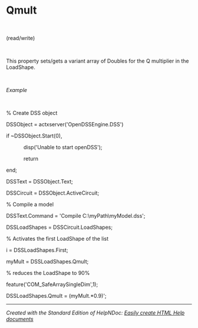 # Qmult

&nbsp;

(read/write)

&nbsp;

This property sets/gets a variant array of Doubles for the Q multiplier in the LoadShape.

&nbsp;

*Example*

&nbsp;

% Create DSS object

DSSObject = actxserver('OpenDSSEngine.DSS')

if ~DSSObject.Start(0),

&nbsp; &nbsp; &nbsp; &nbsp; &nbsp; &nbsp; disp('Unable to start openDSS');

&nbsp; &nbsp; &nbsp; &nbsp; &nbsp; &nbsp; return

end;

DSSText = DSSObject.Text;

DSSCircuit = DSSObject.ActiveCircuit;

% Compile a model &nbsp; &nbsp;

DSSText.Command = 'Compile C:\\myPath\\myModel.dss';

DSSLoadShapes = DSSCircuit.LoadShapes;

% Activates the first LoadShape of the list

i = DSSLoadShapes.First;

myMult = DSSLoadShapes.Qmult;

% reduces the LoadShape to 90%

feature('COM\_SafeArraySingleDim',1);

DSSLoadShapes.Qmult = (myMult.\*0.9)';

***
_Created with the Standard Edition of HelpNDoc: [Easily create HTML Help documents](<https://www.helpndoc.com/feature-tour>)_
